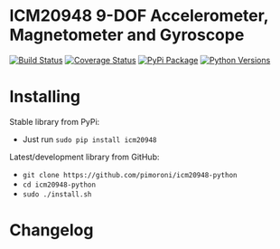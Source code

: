 # ICM20948 9-DOF Accelerometer, Magnetometer and Gyroscope

[![Build Status](https://travis-ci.com/pimoroni/icm20948-python.svg?branch=master)](https://travis-ci.com/pimoroni/icm20948-python)
[![Coverage Status](https://coveralls.io/repos/github/pimoroni/icm20948-python/badge.svg?branch=master)](https://coveralls.io/github/pimoroni/icm20948-python?branch=master)
[![PyPi Package](https://img.shields.io/pypi/v/icm20948.svg)](https://pypi.python.org/pypi/icm20948)
[![Python Versions](https://img.shields.io/pypi/pyversions/icm20948.svg)](https://pypi.python.org/pypi/icm20948)


# Installing

Stable library from PyPi:

* Just run `sudo pip install icm20948`

Latest/development library from GitHub:

* `git clone https://github.com/pimoroni/icm20948-python`
* `cd icm20948-python`
* `sudo ./install.sh`


# Changelog
